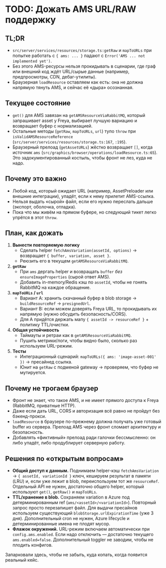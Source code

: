 # TODO: Дожать AMS URL/RAW поддержку

## TL;DR
- `src/server/services/resources/storage.ts:getRaw` и `mapToURLs` при попытке работать с `{ ams: ... }` падают с `Error('AMS ... not implemented yet')`.
- Без этого AMS-ресурсы нельзя прокидывать в сценарии, где граф или внешний код ждёт URL/сырые данные (например, предпросмотры, CDN, дебаг-утилиты).
- Браузерная `loadResource` оставляем как есть: она не должна напрямую тянуть AMS, и сейчас её «дыра» осознанная.

## Текущее состояние
- `get()` для AMS завязан на `getAMSResourceViaRabbitMQ`, который запрашивает asset у Freya, выбирает лучшую вариацию и возвращает буфер с нормализацией.
- Остальные методы (`getRaw`, `mapToURLs`, `url`) тупо `throw` при `isValidAMSResourceReference` (`src/server/services/resources/storage.ts:167`, `:195`).
- Браузерный прелоад (`getAssetURLs`) жёстко возвращает `[]`, когда источник `ams` (`src/graphics/browser/operations/loadResource.ts:65`). Это задокументированный костыль, чтобы фронт не лез, куда не надо.

## Почему это важно
- Любой код, который ожидает URL (например, AssetPreloader или внешние интеграции), упадёт, если к нему прилетит AMS-ссылка.
- Нельзя выдать «сырой» файл, если его нужно переслать дальше (экспорт, оболочка, отладка).
- Пока что мы живём на прямом буфере, но следующий тикет легко упрётся в этот `throw`.

## План, как дожать
1. **Вынести повторяемую логику**
   - Сделать helper `fetchAmsVariation(assetId, options)` → возвращает `{ buffer, variation, asset }`.
   - Реюзить его в текущем `getAMSResourceViaRabbitMQ`.
2. **`getRaw`**
   - При `ams` дергать helper и возвращать `buffer` _без_ `ensureImageProperties` (сырой ответ AMS).
   - Добавить in-memory/Redis кэш по `assetId`, чтобы не гонять RabbitMQ на каждое обращение.
3. **`mapToURLs` / `url`**
   - Вариант А: хранить скачанный буфер в blob storage → `buildResourceRef` → `presignedUrl`.
   - Вариант B: если можем доверять Freya URL, то прокидывать их напрямую (нужно обсудить безопасность/CORS).
   - Для A придётся держать мапу `{ assetId -> resourceRef }` + политику TTL/очистки.
4. **Общая устойчивость**
   - Таймауты и ретраи как в `getAMSResourceViaRabbitMQ`.
   - Пушить метрики/логи, чтобы видно было, сколько раз используем URL-режим.
5. **Тесты**
   - Интеграционный сценарий: `mapToURLs({ ams: 'image-asset-001' })` → пресайнед ссылка.
   - Юнит на `getRaw` с подменой gateway → проверяем, что буфер не мутируется.

## Почему не трогаем браузер
- Фронт не знает, что такое AMS, и не имеет прямого доступа к Freya (RabbitMQ, приватные HTTP).
- Даже если дать URL, CORS и авторизация всё равно не пройдут без бэкенд-прокси.
- `loadResource` в браузере по-прежнему должна получать уже готовый buffer из сервера. Прелоад AMS через фронт сломает архитектуру и безопасность.
- Добавлять «фиктивный» прелоад ради галочки бессмысленно: он либо упадёт, либо продублирует серверную работу.

## Решения по «открытым вопросам»
- **Общий доступ к данным.** Поднимаем helper-кэш `fetchAmsVariation` → `{ assetId, variationId }` ключ, кешируем результат в памяти (LRU) и, если уже лежит в blob, переиспользуем тот же `resourceRef`. Отдельный API не нужен, достаточно общего helper, который используют `get()`, `getRaw()` и `mapToURLs`.
- **TTL/хранение в blob.** Сохраняем variation в Azure под детерминированным ref (`ams/<assetId>/<variationId>`). Повторный запрос просто перезапишет файл. Для выдачи пресайнов используем существующий `blobStorage.urlExpirationTime` (уже 3 дня). Дополнительный cron не нужен, Azure lifecycle и детерминированные имена не плодят мусор.
- **Флажок окружений.** URL-режим включаем автоматически при `config.ams.enabled`. Если надо отключить — достаточно текущего `ams.enabled=false`. Дополнительный toggler не заводим, чтобы не плодить конфигов.

Запарковали здесь, чтобы не забыть, куда копать, когда появится реальный кейс.
